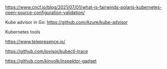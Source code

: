 

<https://www.cncf.io/blog/2021/07/01/what-is-fairwinds-polaris-kubernetes-open-source-configuration-validation/>


Kube advisor in Go:
<https://github.com/Azure/kube-advisor>


Kubernetes tools

https://www.telepresence.io/

https://github.com/iovisor/kubectl-trace

https://github.com/kinvolk/inspektor-gadget